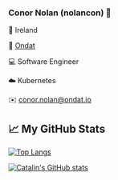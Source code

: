 ### Conor Nolan (nolancon) 👋

🏡  Ireland

💼 [Ondat](https://www.ondat.io/)

💻  Software Engineer

☁️  Kubernetes

✉️  conor.nolan@ondat.io


<!--
**nolancon/nolancon** is a ✨ _special_ ✨ repository because its `README.md` (this file) appears on your GitHub profile.

Here are some ideas to get you started:

- 🔭 I’m currently working on ...
- 🌱 I’m currently learning ...
- 👯 I’m looking to collaborate on ...
- 🤔 I’m looking for help with ...
- 💬 Ask me about ...
- 📫 How to reach me: ...
- 😄 Pronouns: ...
- ⚡ Fun fact: ...
-->

## &#x1f4c8; My GitHub Stats

[![Top Langs](https://github-readme-stats.vercel.app/api/top-langs/?username=nolancon&langs_count=8&hide=verilog,html,css&theme=react)](https://github.com/anuraghazra/github-readme-stats)

[![Catalin's GitHub stats](https://github-readme-stats.vercel.app/api?username=nolancon&theme=react)](https://github.com/anuraghazra/github-readme-stats)
